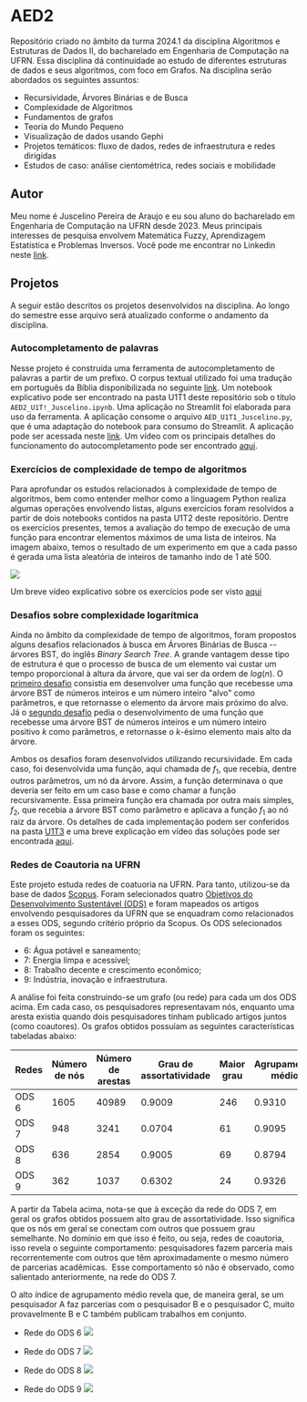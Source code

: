 # AED2
Repositório criado no âmbito da turma 2024.1 da disciplina Algoritmos e Estruturas de Dados II, do bacharelado em Engenharia de Computação na UFRN. Essa disciplina dá continuidade ao estudo de diferentes estruturas de dados e seus algoritmos, com foco em Grafos. Na disciplina serão abordados os seguintes assuntos:
- Recursividade, Árvores Binárias e de Busca
- Complexidade de Algoritmos
- Fundamentos de grafos
- Teoria do Mundo Pequeno
- Visualização de dados usando Gephi
- Projetos temáticos: fluxo de dados, redes de infraestrutura e redes dirigidas
- Estudos de caso: análise cientométrica, redes sociais e mobilidade
## Autor
Meu nome é Juscelino Pereira de Araujo e eu sou aluno do bacharelado em Engenharia de Computação na UFRN desde 2023. Meus principais interesses de pesquisa envolvem Matemática Fuzzy, Aprendizagem Estatística e Problemas Inversos. Você pode me encontrar no Linkedin neste [link](https://www.linkedin.com/in/juscelino-pereira-de-ara%C3%BAjo-6279b5102/).
## Projetos
A seguir estão descritos os projetos desenvolvidos na disciplina. Ao longo do semestre esse arquivo será atualizado conforme o andamento da disciplina.
### Autocompletamento de palavras
Nesse projeto é construída uma ferramenta de autocompletamento de palavras a partir de um prefixo. O corpus textual utilizado foi uma tradução em português da Bíblia disponibilizada no seguinte [link](https://umsocorpo.com.br/downloads/biblia-sagrada-em-txt-versao-revista-e-corrigida/). Um notebook explicativo pode ser encontrado na pasta U1T1 deste repositório sob o título `AED2_U1T!_Juscelino.ipynb`. Uma aplicação no Streamlit foi elaborada para uso da ferramenta. A aplicação consome o arquivo `AED_U1T1_Juscelino.py`, que é uma adaptação do notebook para consumo do Streamlit. A aplicação pode ser acessada neste [link](https://aed2u1t1juscelinopy-ypeqed5cgf88bwn5vappwa9.streamlit.app/). Um vídeo com os principais detalhes do funcionamento do autocompletamento pode ser encontrado [aqui](https://www.loom.com/share/c4374ed115854212b73ee64d57877622?sid=078f5209-5488-4a3e-bd82-1e8675f3d3d8).

### Exercícios de complexidade de tempo de algoritmos

Para aprofundar os estudos relacionados à complexidade de tempo de algoritmos, bem como entender melhor como a linguagem Python realiza algumas operações envolvendo listas, alguns exercícios foram resolvidos a partir de dois notebooks contidos na pasta U1T2 deste repositório. Dentre os exercícios presentes, temos a avaliação do tempo de execução de uma função para encontrar elementos máximos de uma lista de inteiros. Na imagem abaixo, temos o resultado de um experimento em que a cada passo é gerada uma lista aleatória de inteiros de tamanho indo de 1 até 500.

![](fig/maximo.png)

Um breve vídeo explicativo sobre os exercícios pode ser visto [aqui](https://www.loom.com/share/47663a9688ef4c26b513e8fe4a19776f?sid=44cdaec6-303b-41ca-89c1-8a6bf3b11f40)

### Desafios sobre complexidade logarítmica

Ainda no âmbito da complexidade de tempo de algoritmos, foram propostos alguns desafios relacionados à busca em Árvores Binárias de Busca -- árvores BST, do inglês *Binary Search Tree*. A grande vantagem desse tipo de estrutura é que o processo de busca de um elemento vai custar um tempo proporcional à altura da árvore, que vai ser da ordem de $log(n)$. O [primeiro desafio](https://github.com/juscelinoaraujo/aed2/blob/main/U1T3/challenge_01_closestvalue%5BJuscelino%5D.ipynb) consistia em desenvolver uma função que recebesse uma árvore BST de números inteiros e um número inteiro "alvo" como parâmetros, e que retornasse o elemento da árvore mais próximo do alvo. Já o [segundo desafio](https://github.com/juscelinoaraujo/aed2/blob/main/U1T3/challenge_02_kth_largest%5BJuscelino%5D.ipynb) pedia o desenvolvimento de uma função que recebesse uma árvore BST de números inteiros e um número inteiro positivo $k$ como parâmetros, e retornasse o $k$-ésimo elemento mais alto da árvore.

Ambos os desafios foram desenvolvidos utilizando recursividade. Em cada caso, foi desenvolvida uma função, aqui chamada de $f_1$, que recebia, dentre outros parâmetros, um nó da árvore. Assim, a função determinava o que deveria ser feito em um caso base e como chamar a função recursivamente. Essa primeira função era chamada por outra mais simples, $f_2$, que recebia a árvore BST como parâmetro e aplicava a função $f_1$ ao nó raiz da árvore. Os detalhes de cada implementação podem ser conferidos na pasta [U1T3](https://github.com/juscelinoaraujo/aed2/tree/main/U1T3) e uma breve explicação em vídeo das soluções pode ser encontrada [aqui](https://www.loom.com/share/0abfb33c2ae345c3b9f9c63a64d62d1a?sid=0933ffba-3cbb-4182-b83e-e6f90e272805).  

### Redes de Coautoria na UFRN

Este projeto estuda redes de coatuoria na UFRN. Para tanto, utilizou-se da base de dados [Scopus](https://www.scopus.com/). Foram selecionados quatro [Objetivos do Desenvolvimento Sustentável (ODS)](https://brasil.un.org/pt-br/sdgs) e foram mapeados os artigos envolvendo pesquisadores da UFRN que se enquadram como relacionados a esses ODS, segundo critério próprio da Scopus. Os ODS selecionados foram os seguintes:
* 6: Água potável e saneamento;
* 7: Energia limpa e acessível;
* 8: Trabalho decente e crescimento econômico;
* 9: Indústria, inovação e infraestrutura.

A análise foi feita construindo-se um grafo (ou rede) para cada um dos ODS acima. Em cada caso, os pesquisadores representavam nós, enquanto uma aresta existia quando dois pesquisadores tinham publicado artigos juntos (como coautores). Os grafos obtidos possuíam as seguintes características tabeladas abaixo:

|  Redes  | Número de nós | Número de arestas | Grau de assortatividade | Maior grau | Agrupamento médio | Número de componentes conexos |
| ------- | ------------- | ----------------- | ----------------------- | ---------- | ----------------- | ----------------------------- |
|  ODS 6  |     1605      |       40989       |         0.9009          |    246     |       0.9310      |              103              |
|  ODS 7  |      948      |        3241       |         0.0704          |     61     |       0.9095      |               84              |
|  ODS 8  |      636      |        2854       |         0.9005          |     69     |       0.8794      |              110              |
|  ODS 9  |      362      |        1037       |         0.6302          |     24     |       0.9326      |               56              |

A partir da Tabela acima, nota-se que à exceção da rede do ODS 7, em geral os grafos obtidos possuem alto grau de assortatividade. Isso significa que os nós em geral se conectam com outros que possuem grau semelhante. No domínio em que isso é feito, ou seja, redes de coautoria, isso revela o seguinte comportamento: pesquisadores fazem parceria mais recorrentemente com outros que têm aproximadamente o mesmo número de parcerias acadêmicas.  Esse comportamento só não é observado, como salientado anteriormente, na rede do ODS 7. 

O alto índice de agrupamento médio revela que, de maneira geral, se um pesquisador A faz parcerias com o pesquisador B e o pesquisador C, muito provavelmente B e C também publicam trabalhos em conjunto.

* Rede do ODS 6
![](fig/ods6.png)
  
* Rede do ODS 7
![](fig/ods7.png)
  
* Rede do ODS 8
![](fig/ods8.png)
  
* Rede do ODS 9
![](fig/ods9.png)
  

